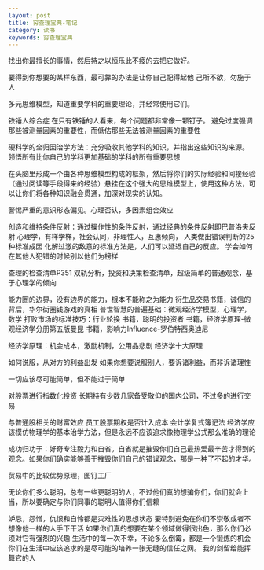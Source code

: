```yaml
---
layout: post
title: 穷查理宝典-笔记
category: 读书
keywords: 穷查理宝典
---
```

找出你最擅长的事情，然后持之以恒乐此不疲的去把它做好。

要得到你想要的某样东西，最可靠的办法是让你自己配得起他
己所不欲，勿施于人

多元思维模型，知道重要学科的重要理论，并经常使用它们。

铁锤人综合症
在只有铁锤的人看来，每个问题都非常像一颗钉子。
避免过度强调那些被测量因素的重要性，而低估那些无法被测量因素的重要性

硬科学的全归因治学方法：充分吸收其他学科的知识，并指出这些知识的来源。
领悟所有比你自己的学科更加基础的学科的所有重要思想

在头脑里形成一个由各种思维模型构成的框架，然后将你们的实际经验和间接经验（通过阅读等手段得来的经验）悬挂在这个强大的思维模型上，使用这种方法，可以让你们将各种知识融会贯通，加深对现实的认知。

警惕严重的意识形态偏见。心理否认，多因素组合效应

创造和维持条件反射：通过操作性的条件反射，通过经典的条件反射即巴普洛夫反射
心理学，有样学样，社会认同，非理性人，互惠倾向，
人类做出错误判断的25种标准成因
化解过激的敌意的标准方法是，人们可以延迟自己的反应。
学会如何在其他人犯错的时候别以他们为榜样

查理的检查清单P351
双轨分析，投资和决策检查清单，超级简单的普通观念，基于心理学的倾向

能力圈的边界，没有边界的能力，根本不能称之为能力
衍生品交易书籍，诚信的背后，华尔街圈钱游戏的真相
普世智慧的普遍基础：微观经济学模型，心理学，数学
打败市场的标准技巧：行业轮换
书籍，聪明的投资者
书籍，经济学原理-微观经济学分册第五版曼昆
书籍，影响力Influence-罗伯特西奥迪尼

经济学原理：机会成本，激励机制，公用品悲剧
经济学十大原理

如何说服，从对方的利益出发
如果你想要说服别人，要诉诸利益，而非诉诸理性

一切应该尽可能简单，但不能过于简单

对股票进行指数化投资
长期持有少数几家备受敬仰的国内公司，不过多的进行交易

与普通股相关的财富效应
员工股票期权是否计入成本
会计学复式簿记法
经济学应该模仿物理学的基本治学方法，但是永远不应该追求像物理学公式那么准确的理论

成功归功于：好奇专注毅力和自省。自省就是摧毁你们自己最热爱最辛苦才得到的观念。如果你们确实能够善于摧毁你们自己的错误观念，那是一种了不起的才华。

贸易中的比较优势原理，图钉工厂

无论你们多么聪明，总有一些更聪明的人，不过他们真的想骗你们，你们就会上当，所以要确定与你们同事的聪明人值得你们信赖

妒忌，怨憎，仇恨和自怜都是灾难性的思想状态
要特别避免在你们不崇敬或者不想像他一样的人手下干活
如果你们真的想要在某个领域做得很出色，那么你们必须对它有强烈的兴趣
生活中的每一次不幸，不论多么倒霉，都是一个锻炼的机会
你们在生活中应该追求的是尽可能的培养一张无缝的信任之网。
我的剑留给能挥舞它的人

  

